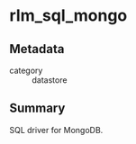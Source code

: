 # rlm_sql_mongo
## Metadata
<dl>
  <dt>category</dt><dd>datastore</dd>
</dl>

## Summary
SQL driver for MongoDB.
